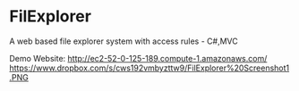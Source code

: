 # FilExplorer
A web based file explorer system with access rules - C#,MVC

Demo Website: http://ec2-52-0-125-189.compute-1.amazonaws.com/
https://www.dropbox.com/s/cws192vmbyzttw9/FilExplorer%20Screenshot1.PNG
